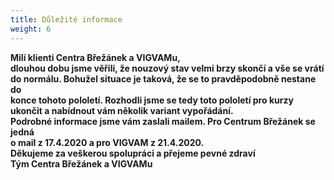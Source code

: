 ```yaml
---
title: Důležité informace
weight: 6
---
```

**Milí klienti Centra Břežánek a VIGVAMu,**\
**dlouhou dobu jsme věřili, že nouzový stav velmi brzy skončí a vše se vrátí**\
**do normálu. Bohužel situace je taková, že se to pravděpodobně nestane do**\
**konce tohoto pololetí. Rozhodli jsme se tedy toto pololetí pro kurzy**\
**ukončit a nabídnout vám několik variant vypořádání.**\
**Podrobné informace jsme vám zaslali mailem. Pro Centrum Břežánek se jedná**\
**o mail z 17.4.2020 a pro VIGVAM z 21.4.2020.**\
**Děkujeme za veškerou spolupráci a přejeme pevné zdraví**\
**Tým Centra Břežánek a VIGVAMu**
